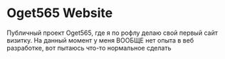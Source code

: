 # Oget565 Website
Публичный проект Oget565, где я по рофлу делаю свой первый сайт визитку. На данный момент у меня ВООБЩЕ нет опыта в веб разработке, вот пытаюсь что-то нормальное сделать
